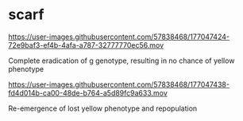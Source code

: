 # scarf



https://user-images.githubusercontent.com/57838468/177047424-72e9baf3-ef4b-4afa-a787-32777770ec56.mov

Complete eradication of g genotype, resulting in no chance of yellow phenotype


https://user-images.githubusercontent.com/57838468/177047438-fd4d014b-ca00-48de-b764-a5d89fc9a633.mov

Re-emergence of lost yellow phenotype and repopulation

